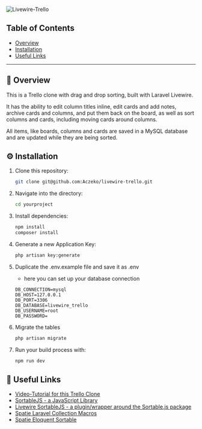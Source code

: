 ![Livewire-Trello](https://banners.beyondco.de/Livewire-Trello.png?theme=dark&packageManager=&packageName=&pattern=xEquals&style=style_1&description=Trello+clone+with+drag+and+drop+sorting+built+with+Laravel+Livewire&md=1&showWatermark=0&fontSize=125px&images=https%3A%2F%2Flaravel.com%2Fimg%2Flogomark.min.svg)

## Table of Contents
- [Overview](#overview)
- [Installation](#installation)
- [Useful Links](#useful-links)

---
<section id="overview">
    
## 🔎 Overview
This is a Trello clone with drag and drop sorting, built with Laravel Livewire.

It has the ability to edit column titles inline, edit cards and add notes, archive cards and columns, and put them back on the board, as well as sort columns and cards, including moving cards around columns. 

All items, like boards, columns and cards are saved in a MySQL database and are updated while they are being sorted.

</section>

<section id="installation">

## ⚙️ Installation

1. Clone this repository:
    ```bash
    git clone git@github.com:Aczeko/livewire-trello.git
    ```
2. Navigate into the directory:
    ```bash
    cd yourproject
    ````
3. Install dependencies:
    ```bash
    npm install
    composer install 
    ```
5. Generate a new Application Key:

    ```bash
    php artisan key:generate
    ```
    
4. Duplicate the .env.example file and save it as .env
    - here you can set up your database connection

    ```
    DB_CONNECTION=mysql
    DB_HOST=127.0.0.1
    DB_PORT=3306
    DB_DATABASE=livewire_trello
    DB_USERNAME=root
    DB_PASSWORD= 
    ```
5. Migrate the tables
   
    ```bash
    php artisan migrate
    ```

6. Run your build process with:

    ```bash
    npm run dev
    ```
    
</section>

<section id="useful-links">

## 🔗 Useful Links
- [Video-Tutorial for this Trello Clone](https://codecourse.com/courses/build-a-trello-clone-with-livewire)
- [SortableJS - a JavaScript Library](https://github.com/sortableJs/sortable)
- [Livewire SortableJS - a plugin/wrapper around the Sortable.js package](https://github.com/nextapps-be/livewire-sortablejs)
- [Spatie Laravel Collection Macros](https://github.com/spatie/laravel-collection-macros)
- [Spatie Eloquent Sortable](https://github.com/spatie/eloquent-sortable)


</section>


